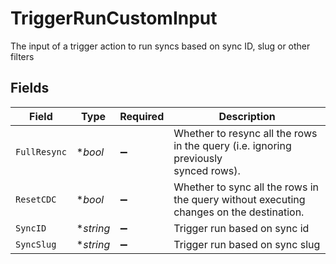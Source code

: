 # TriggerRunCustomInput

The input of a trigger action to run syncs based on sync ID, slug or other filters


## Fields

| Field                                                                                   | Type                                                                                    | Required                                                                                | Description                                                                             |
| --------------------------------------------------------------------------------------- | --------------------------------------------------------------------------------------- | --------------------------------------------------------------------------------------- | --------------------------------------------------------------------------------------- |
| `FullResync`                                                                            | **bool*                                                                                 | :heavy_minus_sign:                                                                      | Whether to resync all the rows in the query (i.e. ignoring previously<br/>synced rows). |
| `ResetCDC`                                                                              | **bool*                                                                                 | :heavy_minus_sign:                                                                      | Whether to sync all the rows in the query without executing changes on the destination. |
| `SyncID`                                                                                | **string*                                                                               | :heavy_minus_sign:                                                                      | Trigger run based on sync id                                                            |
| `SyncSlug`                                                                              | **string*                                                                               | :heavy_minus_sign:                                                                      | Trigger run based on sync slug                                                          |